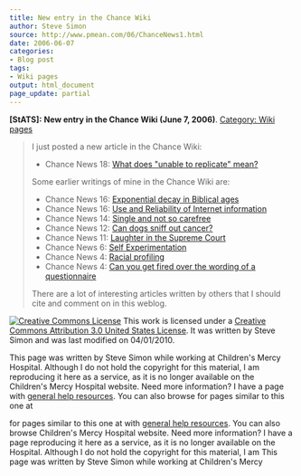```yaml
---
title: New entry in the Chance Wiki
author: Steve Simon
source: http://www.pmean.com/06/ChanceNews1.html
date: 2006-06-07
categories:
- Blog post
tags:
- Wiki pages
output: html_document
page_update: partial
---
```

**[StATS]:** **New entry in the Chance Wiki (June 7,
2006)**. [Category: Wiki pages](../category/WikiPages.html)

> I just posted a new article in the Chance Wiki:
>
> -   Chance News 18: [What does "unable to replicate"
>     mean?](http://chance.dartmouth.edu/chancewiki/index.php/Chance_News_18#What_does_.22unable_to_replicate.22_mean.3F)
>
> Some earlier writings of mine in the Chance Wiki are:
>
> -   Chance News 16: [Exponential decay in Biblical
>     ages](http://chance.dartmouth.edu/chancewiki/index.php/Chance_News_16#Exponential_decay_in_Biblical_ages)
> -   Chance News 16: [Use and Reliability of Internet
>     information](http://chance.dartmouth.edu/chancewiki/index.php/Chance_News_16#Use_and_Reliability_of_Internet_information)
> -   Chance News 14: [Single and not so
>     carefree](http://chance.dartmouth.edu/chancewiki/index.php/Chance_News_14#Single_and_not_so_carefree)
> -   Chance News 12: [Can dogs sniff out
>     cancer?](http://chance.dartmouth.edu/chancewiki/index.php/Chance_News_12#Can_dogs_sniff_out_cancer.3F)
> -   Chance News 11: [Laughter in the Supreme
>     Court](http://chance.dartmouth.edu/chancewiki/index.php/Chance_News_11#Laughter_in_the_Supreme_Court)
> -   Chance News 6: [Self
>     Experimentation](http://chance.dartmouth.edu/chancewiki/index.php/Chance_News_6#Self_Experimentation)
> -   Chance News 4: [Racial
>     profiling](http://chance.dartmouth.edu/chancewiki/index.php/Chance_News_4#Racial_Profiling)
> -   Chance News 4: [Can you get fired over the wording of a
>     questionnaire](http://chance.dartmouth.edu/chancewiki/index.php/Chance_News_4#Can_you_get_fired_over_the_wording_of_a_questionnaire.3F)
>
> There are a lot of interesting articles written by others that I
> should cite and comment on in this weblog.

[![Creative Commons
License](http://i.creativecommons.org/l/by/3.0/us/80x15.png)](http://creativecommons.org/licenses/by/3.0/us/)
This work is licensed under a [Creative Commons Attribution 3.0 United
States License](http://creativecommons.org/licenses/by/3.0/us/). It was
written by Steve Simon and was last modified on 04/01/2010.

This page was written by Steve Simon while working at Children's Mercy
Hospital. Although I do not hold the copyright for this material, I am
reproducing it here as a service, as it is no longer available on the
Children's Mercy Hospital website. Need more information? I have a page
with [general help resources](../GeneralHelp.html). You can also browse
for pages similar to this one at
<!---More--->
for pages similar to this one at
with [general help resources](../GeneralHelp.html). You can also browse
Children's Mercy Hospital website. Need more information? I have a page
reproducing it here as a service, as it is no longer available on the
Hospital. Although I do not hold the copyright for this material, I am
This page was written by Steve Simon while working at Children's Mercy

<!---Do not use
**[StATS]:** **New entry in the Chance Wiki (June 7,
This page was written by Steve Simon while working at Children's Mercy
Hospital. Although I do not hold the copyright for this material, I am
reproducing it here as a service, as it is no longer available on the
Children's Mercy Hospital website. Need more information? I have a page
with [general help resources](../GeneralHelp.html). You can also browse
for pages similar to this one at
page_update: partial
--->

